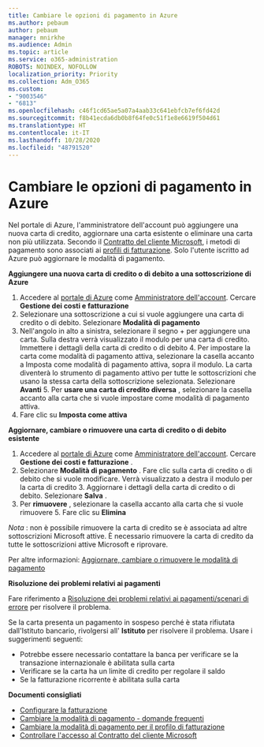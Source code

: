 ```yaml
---
title: Cambiare le opzioni di pagamento in Azure
ms.author: pebaum
author: pebaum
manager: mnirkhe
ms.audience: Admin
ms.topic: article
ms.service: o365-administration
ROBOTS: NOINDEX, NOFOLLOW
localization_priority: Priority
ms.collection: Adm_O365
ms.custom:
- "9003546"
- "6813"
ms.openlocfilehash: c46f1cd65ae5a07a4aab33c641ebfcb7ef6fd42d
ms.sourcegitcommit: f8b41ecda6db0b8f64fe0c51f1e8e6619f504d61
ms.translationtype: HT
ms.contentlocale: it-IT
ms.lasthandoff: 10/28/2020
ms.locfileid: "48791520"
---
```

# <a name="change-payment-information-in-azure"></a>Cambiare le opzioni di pagamento in Azure

Nel portale di Azure, l'amministratore dell'account può aggiungere una nuova carta di credito, aggiornare una carta esistente o eliminare una carta non più utilizzata. Secondo il [Contratto del cliente Microsoft](https://docs.microsoft.com/azure/billing/billing-how-to-change-credit-card?WT.mc_id=Portal-Microsoft_Azure_Support#check-access-to-a-microsoft-customer-agreement), i metodi di pagamento sono associati ai [profili di fatturazione](https://docs.microsoft.com/azure/billing/billing-how-to-change-credit-card?WT.mc_id=Portal-Microsoft_Azure_Support#change-payment-method-for-a-billing-profile). Solo l'utente iscritto ad Azure può aggiornare le modalità di pagamento.

**Aggiungere una nuova carta di credito o di debito a una sottoscrizione di Azure**

1. Accedere al [portale di Azure](https://portal.azure.com/) come [Amministratore dell'account](https://docs.microsoft.com/azure/billing/billing-subscription-transfer?WT.mc_id=Portal-Microsoft_Azure_Support#whoisaa). Cercare **Gestione dei costi e fatturazione**
2. Selezionare una sottoscrizione a cui si vuole aggiungere una carta di credito o di debito. Selezionare **Modalità di pagamento**
3. Nell'angolo in alto a sinistra, selezionare il segno + per aggiungere una carta. Sulla destra verrà visualizzato il modulo per una carta di credito. Immettere i dettagli della carta di credito o di debito 4. Per impostare la carta come modalità di pagamento attiva, selezionare la casella accanto a Imposta come modalità di pagamento attiva, sopra il modulo. La carta diventerà lo strumento di pagamento attivo per tutte le sottoscrizioni che usano la stessa carta della sottoscrizione selezionata. Selezionare **Avanti** 5. Per **usare una carta di credito diversa** , selezionare la casella accanto alla carta che si vuole impostare come modalità di pagamento attiva.
6. Fare clic su **Imposta come attiva**

**Aggiornare, cambiare o rimuovere una carta di credito o di debito esistente**

1. Accedere al [portale di Azure](https://portal.azure.com/) come [Amministratore dell'account](https://docs.microsoft.com/azure/billing/billing-subscription-transfer?WT.mc_id=Portal-Microsoft_Azure_Support#whoisaa). Cercare **Gestione dei costi e fatturazione** .
2. Selezionare **Modalità di pagamento** . Fare clic sulla carta di credito o di debito che si vuole modificare. Verrà visualizzato a destra il modulo per la carta di credito 3. Aggiornare i dettagli della carta di credito o di debito. Selezionare **Salva** .
4. Per **rimuovere** , selezionare la casella accanto alla carta che si vuole rimuovere 5. Fare clic su **Elimina**

_Nota_ : non è possibile rimuovere la carta di credito se è associata ad altre sottoscrizioni Microsoft attive. È necessario rimuovere la carta di credito da tutte le sottoscrizioni attive Microsoft e riprovare.

Per altre informazioni: [Aggiornare, cambiare o rimuovere le modalità di pagamento](https://docs.microsoft.com/azure/billing/billing-how-to-change-credit-card?WT.mc_id=Portal-Microsoft_Azure_Support)

**Risoluzione dei problemi relativi ai pagamenti**

Fare riferimento a [Risoluzione dei problemi relativi ai pagamenti/scenari di errore](https://support.microsoft.com/help/4505172/troubleshooting-payment-issues) per risolvere il problema.

Se la carta presenta un pagamento in sospeso perché è stata rifiutata dall'Istituto bancario, rivolgersi all' **Istituto** per risolvere il problema. Usare i suggerimenti seguenti:

- Potrebbe essere necessario contattare la banca per verificare se la transazione internazionale è abilitata sulla carta
- Verificare se la carta ha un limite di credito per regolare il saldo
- Se la fatturazione ricorrente è abilitata sulla carta

**Documenti consigliati**

- [Configurare la fatturazione](https://azure.microsoft.com/pricing/invoicing/)
- [Cambiare la modalità di pagamento - domande frequenti](https://docs.microsoft.com/azure/billing/billing-how-to-change-credit-card?WT.mc_id=Portal-Microsoft_Azure_Support#frequently-asked-questions)
- [Cambiare la modalità di pagamento per il profilo di fatturazione](https://docs.microsoft.com/azure/billing/billing-how-to-change-credit-card?WT.mc_id=Portal-Microsoft_Azure_Support#change-payment-method-for-a-billing-profile)
- [Controllare l'accesso al Contratto del cliente Microsoft](https://docs.microsoft.com/azure/billing/billing-how-to-change-credit-card?WT.mc_id=Portal-Microsoft_Azure_Support#check-access-to-a-microsoft-customer-agreement)
